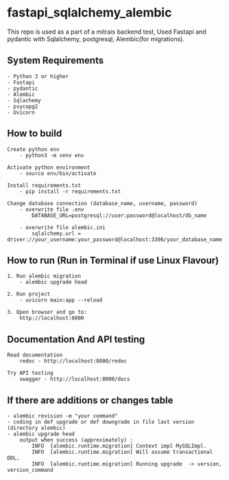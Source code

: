 # fastapi_sqlalchemy_alembic

This repo is used as a part of a mitrais backend test, Used Fastapi and pydantic with Sqlalchemy, postgresql, Alembic(for migrations).


## System Requirements
    
    - Python 3 or higher
    - Fastapi
    - pydantic
    - Alembic
    - Sqlachemy
    - psycopg2
    - Uvicorn


## How to build

    Create python env
        - python3 -m venv env
    
    Activate python environment
        - source env/bin/activate

    Install requirements.txt
        - pip install -r requirements.txt

    Change database connection (database_name, username, password)
        - overwrite file .env
            DATABASE_URL=postgresql://user:password@localhost/db_name

        - overwrite file alembic.ini
            sqlalchemy.url = driver://your_username:your_password@localhost:3306/your_database_name


## How to run (Run in Terminal if use Linux Flavour)

    1. Run alembic migration
        - alembic upgrade head
    
    2. Run project
        - uvicorn main:app --reload

    3. Open browser and go to:
        http://localhost:8000


## Documentation And API testing

    Read documentation
        redoc - http://localhost:8000/redoc

    Try API testing
        swagger - http://localhost:8000/docs

## If there are additions or changes table

    - alembic revision -m "your command"
    - coding in def upgrade or def downgrade in file last version (directory alembic)
    - alembic upgrade head
        output when success (approximately) :
            INFO  [alembic.runtime.migration] Context impl MySQLImpl.
            INFO  [alembic.runtime.migration] Will assume transactional DDL.
            INFO  [alembic.runtime.migration] Running upgrade  -> version, version_command
